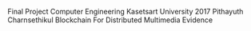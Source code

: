Final Project
Computer Engineering Kasetsart University 2017
Pithayuth Charnsethikul
Blockchain For Distributed Multimedia Evidence
